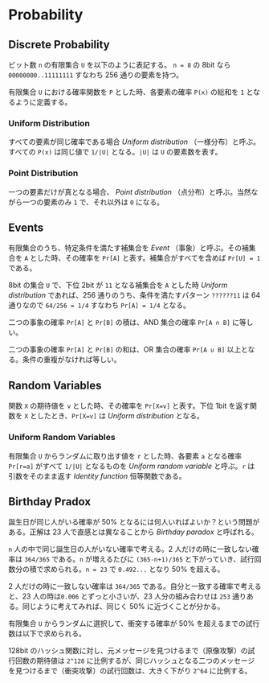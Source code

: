 # Probability

<script type="text/x-mathjax-config">
  MathJax.Hub.Config({ tex2jax: { inlineMath: [['$','$'], ["\\(","\\)"]] } });
</script>
<script type="text/javascript" async
  src="https://cdnjs.cloudflare.com/ajax/libs/mathjax/2.7.1/MathJax.js?config=TeX-AMS_HTML">
</script>

## Discrete Probability

ビット数 `n` の有限集合 `U` を以下のように表記する。 `n = 8` の 8bit なら `00000000..11111111` すなわち 256 通りの要素を持つ。

<script type="math/tex; mode=display" id="MathJax-Element-finite_set_u">
\begin{align}
U &= \{0,1\}^n \\
U &= \{0,1\}^8 = \{00000000, 000000001, 00000010, .., 11111111\}
\end{align}
</script>

有限集合 `U` における確率関数を `P` とした時、各要素の確率 `P(x)` の総和を `1` となるように定義する。

<script type="math/tex; mode=display" id="MathJax-Element-function_p">
P: U \to {[0, 1]} \\
\sum_{x \in U} P(x) = 1 \\
U = \{0,1\}^2 = \{00,01,10,11\} \\
P(00) + P(01) + P(10) + P(11) = 1
</script>

### Uniform Distribution

すべての要素が同じ確率である場合 _Uniform distribution_ （一様分布）と呼ぶ。すべての `P(x)` は同じ値で `1/|U|` となる。`|U|` は `U` の要素数を表す。

<script type="math/tex; mode=display" id="MathJax-Element-uniform_distribution">
P(x) = 1/|U| \quad \text{for all $x \in U$} \\
U = \{0,1\}^2 = \{00,01,10,11\} \\
P(00) = P(01) = P(10) = P(11) = 1/|U| = 1/4  \\
</script>

### Point Distribution

一つの要素だけが真となる場合、 _Point distribution_ （点分布）と呼ぶ。当然ながら一つの要素のみ `1` で、それ以外は `0` になる。

<script type="math/tex; mode=display" id="MathJax-Element-point_distribution">
\begin{align}
P(x_0) & = 1 \\
P(x) & = 0 \quad \text{for all $x \neq  x_0$}
\end{align}
</script>

## Events

有限集合のうち、特定条件を満たす補集合を _Event_ （事象）と呼ぶ。その補集合を `A` とした時、その確率を `Pr[A]` と表す。補集合がすべてを含めば `Pr[U] = 1` である。

<script type="math/tex; mode=display" id="MathJax-Element-events">
A \subseteq U \\
Pr[A] = \sum_{x \in A} P(x) \in [0, 1] \\
Pr[U] = 1
</script>

8bit の集合 `U` で、下位 2bit が `11` となる補集合を `A` とした時 _Uniform distribution_ であれば、256 通りのうち、条件を満たすパターン `??????11` は 64 通りなので `64/256 = 1/4` すなわち `Pr[A] = 1/4` となる。

二つの事象の確率 `Pr[A]` と `Pr[B]` の積は、AND 集合の確率 `Pr[A ∩ B]` に等しい。

<script type="math/tex; mode=display" id="MathJax-Element-events_and">
A, B \subseteq U \\
Pr[A \cap B] = Pr[A] \times Pr[B] \\
</script>

二つの事象の確率 `Pr[A]` と `Pr[B]` の和は、OR 集合の確率 `Pr[A ∪ B]` 以上となる。条件の重複がなければ等しい。

<script type="math/tex; mode=display" id="MathJax-Element-events_or">
A, B \subseteq U \\
\begin{align}
Pr[A \cup B] &\leq Pr[A] + Pr[B] \\
Pr[A \cup B] &= Pr[A] + Pr[B] \quad \text{if $A \cap B = \emptyset$}
\end{align}
</script>

## Random Variables

関数 `X` の期待値を `v` とした時、その確率を `Pr[X=v]` と表す。下位 1bit を返す関数を `X` としたとき、`Pr[X=v]` は _Uniform distribution_ となる。

<script type="math/tex; mode=display" id="MathJax-Element-random_variables">
X(y) = LSB(y) \in \{0,1\} \\
X: \{0,1\}^n \to \{0,1\} \\
\begin{align}
Pr[X=0] &= 1/2 \\
Pr[X=1] &= 1/2 \\
\end{align}
</script>

### Uniform Random Variables

有限集合 `U` からランダムに取り出す値を `r` とした時、各要素 `a` となる確率 `Pr[r=a]` がすべて `1/|U|` となるものを _Uniform random variable_ と呼ぶ。`r` は引数をそのまま返す _Identity function_ 恒等関数である。

<script type="math/tex; mode=display" id="MathJax-Element-uniform_random_variables">
r \gets^{R} U \\
Pr[r=a] = 1/|U| \quad \text{for all $a \in U$} \\
r(x) = x \quad \text{for all $x \in U$} \\
</script>

## Birthday Pradox

誕生日が同じ人がいる確率が 50% となるには何人いればよいか？という問題がある。正解は 23 人で直感とは異なることから _Birthday paradox_ と呼ばれる。

`n` 人の中で同じ誕生日の人がいない確率で考える。2 人だけの時に一致しない確率は `364/365` である。`n` が増えるたびに `(365-n+1)/365` と下がっていき、試行回数分の積で求められる。`n = 23` で `0.492...` となり 50% を超える。

<script type="math/tex; mode=display" id="MathJax-Element-birthday_paradox">
P(n) = \frac{364}{365} \cdot \frac{363}{365} \cdot \frac{362}{365} \cdots \frac{365 - n + 1}{365} = \frac{365!}{365^n (365 - n)!} \\
1 - P(23) \approx 0.507
</script>

2 人だけの時に一致しない確率は `364/365` である。自分と一致する確率で考えると、23 人の時は`0.006` とずっと小さいが、23 人分の組み合わせは `253` 通りある。同じように考えてみれば、同じく 50% に近づくことが分かる。

<script type="math/tex; mode=display" id="MathJax-Element-birthday_paradox_combi">
1 - \left(\frac{364}{365}\right)^{23} \approx 0.006 \\
C(n, 2) = \frac{n!}{2!(n - 2)!} = \frac{n (n - 1)}{2} \\
C(23, 2) = \frac{23 \cdot 22}{2} = 253 \\
1 - \left(\frac{364}{365}\right)^{253} \approx 0.500
</script>

有限集合 `U` からランダムに選択して、衝突する確率が 50% を超えるまでの試行数は以下で求められる。

<script type="math/tex; mode=display" id="MathJax-Element-birthday_paradox_formula">
n = 1.2 \cdot |U|^{1/2}
</script>

128bit のハッシュ関数に対し、元メッセージを見つけるまで（原像攻撃）の試行回数の期待値は `2^128` に比例するが、同じハッシュとなる二つのメッセージを見つけるまで（衝突攻撃）の試行回数は、大きく下がり `2^64` に比例する。
